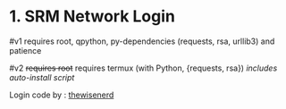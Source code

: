 # 1. SRM Network Login

#v1
requires root, qpython, py-dependencies (requests, rsa, urllib3) and patience

#v2
~~requires root~~
requires termux (with Python, {requests, rsa}) _includes auto-install script_

Login code by : [thewisenerd](https://github.com/thewisenerd/check.point.automaton)
